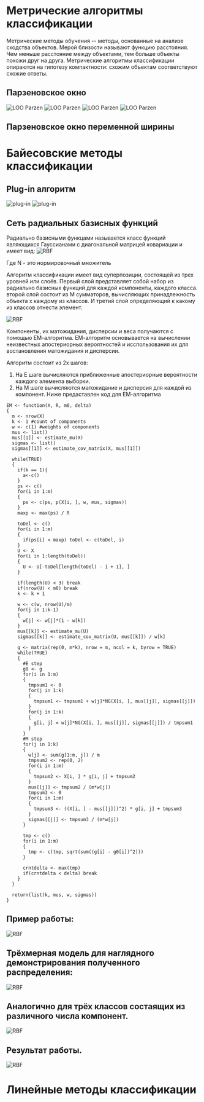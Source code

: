 # Метрические алгоритмы классификации
Метрические методы обучения -- методы, основанные на анализе сходства объектов.
Мерой близости называют функцию расстояния. Чем меньше расстояние между объектами, тем больше объекты похожи друг на друга.
Метрические алгоритмы классификации опираются на гипотезу компактности: схожим объектам соответствуют схожие ответы.

## Парзеновское окно
![LOO Parzen](https://github.com/SaVa111/R/blob/master/Images/LOOgaus.png)
![LOO Parzen](https://github.com/SaVa111/R/blob/master/Images/LOOepanenchenkov.png)
![LOO Parzen](https://github.com/SaVa111/R/blob/master/Images/LOOrectangle.png)
![LOO Parzen](https://github.com/SaVa111/R/blob/master/Images/LOOtriangle.png)

## Парзеновское окно переменной ширины

# Байесовские методы классификации

## Plug-in алгоритм
![plug-in](https://github.com/SaVa111/R/blob/master/Images/plug-in.png)
![plug-in](https://github.com/SaVa111/R/blob/master/Images/plug-in2.png)
## Сеть радиальных базисных функций

Радиально базисными функцами называется класс функций являющихся Гауссианами с диагональной матрицей ковариации и имеет вид: 
![RBF](https://github.com/SaVa111/R/blob/master/Images/image.png)

Где N - это нормировочный множитель

Алгоритм классификации имеет вид суперпозиции, состоящей из трех уровней или слоёв. Первый слой представляет собой набор из радиально базисных функций для каждой компоненты, каждого класса. второй слой состоит из M сумматоров, вычисляющих принадлежность объекта x каждому из классов. И третий слой определяющий к какому из классов отнести элемент.

![RBF](https://github.com/SaVa111/R/blob/master/Images/RBFnet.png)

Компоненты, их матожидания, дисперсии и веса получаются с помощью ЕМ-алгоритма.
ЕМ-алгоритм основывается на вычислении неизвестных апостериорных вероятностей и исспользования их для востановления матожидания и дисперсии.

Алгоритм состоит из 2х шагов:
1. На Е шаге вычисляются приближенные апостериорные вероятности каждого элемента выборки.
2. На М шаге вычисляются матожидание и дисперсия для каждой из компонент.
 Ниже предаставлен код для ЕМ-алгоритма
```
EM <- function(X, R, m0, delta)
{
  m <- nrow(X)
  k <- 1 #count of components
  w <- c(1) #weights of components
  mus <- list()
  mus[[1]] <- estimate_mu(X)
  sigmas <- list()
  sigmas[[1]] <- estimate_cov_matrix(X, mus[[1]])
  
  while(TRUE)
  {
    if(k == 1){
      a<-c()
    }
    ps <- c()
    for(i in 1:m)
    {
      ps <- c(ps, p(X[i, ], w, mus, sigmas))
    }
    maxp <- max(ps) / R
    
    toDel <- c()
    for(i in 1:m)
    {
      if(ps[i] < maxp) toDel <- c(toDel, i)
    }
    U <- X
    for(i in 1:length(toDel))
    {
      U <- U[-toDel[length(toDel) - i + 1], ]
    }
    
    if(length(U) < 3) break
    if(nrow(U) < m0) break
    k <- k + 1
    
    w <- c(w, nrow(U)/m)
    for(j in 1:k-1)
    {
      w[j] <- w[j]*(1 - w[k])
    }
    mus[[k]] <- estimate_mu(U)
    sigmas[[k]] <- estimate_cov_matrix(U, mus[[k]]) / w[k]
    
    g <- matrix(rep(0, m*k), nrow = m, ncol = k, byrow = TRUE)
    while(TRUE)
    {
      #E step
      g0 <- g
      for(i in 1:m)
      {
        tmpsum1 <- 0
        for(j in 1:k)
        {
          tmpsum1 <- tmpsum1 + w[j]*NG(X[i, ], mus[[j]], sigmas[[j]])
        }
        for(j in 1:k)
        {
          g[i, j] = w[j]*NG(X[i, ], mus[[j]], sigmas[[j]]) / tmpsum1
        }
      }
      #M step
      for(j in 1:k)
      {
        w[j] <- sum(g[1:m, j]) / m
        tmpsum2 <- rep(0, 2)
        for(i in 1:m)
        {
          tmpsum2 <- X[i, ] * g[i, j] + tmpsum2
        }
        mus[[j]] <- tmpsum2 / (m*w[j])
        tmpsum3 <- 0
        for(i in 1:m)
        {
          tmpsum3 <- ((X[i, ] - mus[[j]])^2) * g[i, j] + tmpsum3
        }
        sigmas[[j]] <- tmpsum3 / (m*w[j])
      }
      
      tmp <- c()
      for(i in 1:m)
      {
        tmp <- c(tmp, sqrt(sum((g[i] - g0[i])^2)))
      }
      
      crntdelta <- max(tmp)
      if(crntdelta < delta) break
    }
  }
  
  return(list(k, mus, w, sigmas))
}
```
## Пример работы:
![RBF](https://github.com/SaVa111/R/blob/master/Images/RBF2d.png)
## Трёхмерная модель для наглядного демонстрирования полученного распределения:
![RBF](https://github.com/SaVa111/R/blob/master/Images/RBF3d.png)
## Аналогично для трёх классов состаящих из различного числа компонент.
![RBF](https://github.com/SaVa111/R/blob/master/Images/RBF2d2.png)
## Результат работы.
![RBF](https://github.com/SaVa111/R/blob/master/Images/RBF3d2.png)

# Линейные методы классификации
